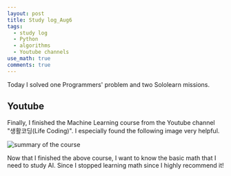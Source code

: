 ```yaml
---
layout: post
title: Study log_Aug6
tags:
  - study log
  - Python
  - algorithms
  - Youtube channels
use_math: true
comments: true
---
```


Today I solved one Programmers' problem and two Sololearn missions. 

## Youtube

Finally, I finished the Machine Learning course from the Youtube channel "생활코딩(Life Coding)".
I especially found the following image very helpful. 

![summary of the course](/nachochips/assets/summary.png)

Now that I finished the above course, I want to know the basic math that I need to study AI. Since I stopped learning math since 
I highly recommend it!
